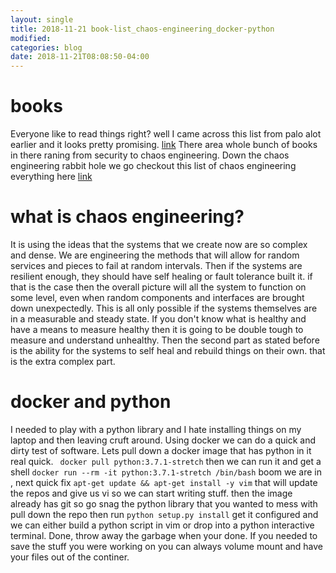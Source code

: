 ```yaml
---
layout: single
title: 2018-11-21 book-list_chaos-engineering_docker-python
modified:
categories: blog
date: 2018-11-21T08:08:50-04:00
---
```


# books
Everyone like to read things right?   well I came across this list from palo alot earlier and it looks pretty promising. 
[link](https://cybercanon.paloaltonetworks.com/ "cybercanon.paloaltonetworks")  There area  whole bunch of books in there raning from security to chaos engineering.  Down the chaos engineering rabbit hole we go
checkout this list of chaos engineering everything here [link](https://github.com/dastergon/awesome-chaos-engineering "awesome-chaos-engineering") 

# what is chaos engineering?
It is using the ideas that the systems that we create now are so complex and dense.  We are engineering the methods that will allow for random services and pieces to fail at random intervals.  Then if the systems are resilient enough, they should have self healing or fault tolerance built it.  if that is the case then the overall picture will all the system to function on some level, even when random components and interfaces are brought down unexpectedly.  This is all only possible if the systems themselves are in a measurable and steady state.  If you don't know what is healthy and have a means to measure healthy then it is going to be double tough to measure and understand unhealthy.  Then the second part as stated before is the ability for the systems to self heal and rebuild things on their own. that is the extra complex part. 

# docker and python
I needed to play with a python library and I hate installing things on my laptop and then leaving cruft around.  Using docker we can do a quick and dirty test of software.
Lets pull down a docker image that has python in it real quick.
` docker pull python:3.7.1-stretch`
then we can run it and get a shell
`docker run --rm -it python:3.7.1-stretch /bin/bash`
boom we are in , next quick fix `apt-get update && apt-get install -y vim`
that will update the repos and give us vi so we can start writing stuff.   then the image already has git so go snag the python library that you wanted to mess with pull down the repo then run `python setup.py install` get it configured and we can either build a python script in vim or drop into a python interactive terminal.  Done,  throw away the garbage when your done.
If you needed to save the stuff you were working on you can always volume mount and have your files out of the continer. 